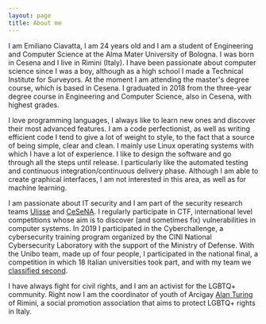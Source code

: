 ```yaml
---
layout: page
title: About me
---
```


I am Emiliano Ciavatta, I am 24 years old and I am a student of Engineering and Computer Science at the Alma Mater University of Bologna. I was born in Cesena and I live in Rimini (Italy). I have been passionate about computer science since I was a boy, although as a high school I made a Technical Institute for Surveyors. At the moment I am attending the master's degree course, which is based in Cesena. I graduated in 2018 from the three-year degree course in Engineering and Computer Science, also in Cesena, with highest grades.

I love programming languages, I always like to learn new ones and discover their most advanced features. I am a code perfectionist, as well as writing efficient code I tend to give a lot of weight to style, to the fact that a source of being simple, clear and clean. I mainly use Linux operating systems with which I have a lot of experience. I like to design the software and go through all the steps until release. I particularly like the automated testing and continuous integration/continuous delivery phase.
Although I am able to create graphical interfaces, I am not interested in this area, as well as for machine learning.

I am passionate about IT security and I am part of the security research teams [Ulisse](https://ulisse.unibo.it/) and [CeSeNA](https://cesena.github.io/). I regularly participate in CTF, international level competitions whose aim is to discover (and sometimes fix) vulnerabilities in computer systems. In 2019 I participated in the Cyberchallenge, a cybersecurity training program organized by the CINI National Cybersecurity Laboratory with the support of the Ministry of Defense. With the Unibo team, made up of four people, I participated in the national final, a competition in which 18 Italian universities took part, and with my team we [classified second](https://magazine.unibo.it/archivio/2019/07/01/cyberchallenge-italiana-medaglia-dargento-per-i-cyber-defender-unibo).

I have always fight for civil rights, and I am an activist for the LGBTQ+ community. Right now I am the coordinator of youth of Arcigay [Alan Turing](https://www.arcigay.rimini.it/) of Rimini, a social promotion association that aims to protect LGBTQ+ rights in Italy.
